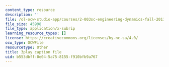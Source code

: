 ```yaml
---
content_type: resource
description: ''
file: /ol-ocw-studio-app/courses/2-003sc-engineering-dynamics-fall-2011/b553dbff0e045a758155f910bfb9a767_fZKrUgm9R1o.vtt
file_size: 45998
file_type: application/x-subrip
learning_resource_types: []
license: https://creativecommons.org/licenses/by-nc-sa/4.0/
ocw_type: OCWFile
resourcetype: Other
title: 3play caption file
uid: b553dbff-0e04-5a75-8155-f910bfb9a767
---
```

